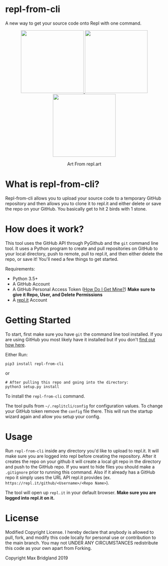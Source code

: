 # repl-from-cli
A new way to get your source code onto Repl with one command.

<p align="center">
  <a href="repl.art" target="_blank">
  <img src="http://repl.art/ghrepl.png" width="200px">
  <img src="http://repl.art/octocat-replbot1.png" width="200px">
  <img src="http://repl.art/octocat-replbot2.png" width="200px">
  </a>
  <br>
  <p align="center">Art From repl.art</p>
</p>

# What is repl-from-cli?

Repl-from-cli allows you to upload your source code to a temporary GitHub repository and then allows you to clone it to repl.it and either delete or save the repo on your GitHub. You basically get to hit 2 birds with 1 stone.

# How does it work?

This tool uses the GitHub API through PyGithub and the `git` command line tool. It uses a Python program to create and pull repositories on GitHub to your local directory, push to remote, pull to repl.it, and then either delete the repo, or save it! You'll need a few things to get started.

Requirements:

- Python 3.5+
- A GitHub Account
- A GitHub Personal Access Token ([How Do I Get Mine?](https://help.github.com/en/github/authenticating-to-github/creating-a-personal-access-token-for-the-command-line)) **Make sure to give it Repo, User, and Delete Permissions**
- A [repl.it](https://repl.it) Account

# Getting Started

To start, first make sure you have `git` the command line tool installed. If you are using GitHub you most likely have it installed but if you don't [find out how here](https://git-scm.com/book/en/v2/Getting-Started-Installing-Git). 

Either Run:
```
pip3 install repl-from-cli
```

or

```
# After pulling this repo and going into the directory:
python3 setup.py install
```

To install the `repl-from-cli` command.

The tool pulls from `~/.replitcli/config` for configuration values. To change your GitHub token remove the `config` file there. This will run the startup wizard again and allow you setup your config.

# Usage

Run `repl-from-cli` inside any directory you'd like to upload to repl.it. It will make sure you are logged into repl before creating the repository. After it creates the repo on your github it will create a local git repo in the directory and push to the GitHub repo. If you want to hide files you should make a `.gitignore` prior to running this command. Also if it already has a GitHub repo it simply uses the URL API repl.it provides (ex. `https://repl.it/github/<Username>/<Repo Name>`).

The tool will open up `repl.it` in your default browser. **Make sure you are logged into repl.it on it.**


# License

Modified Copyright License. I hereby declare that anybody is allowed to pull, fork, and modify this code locally for personal use or contribution to the main branch. You may not UNDER ANY CIRCUMSTANCES redistribute this code as your own apart from Forking. 

Copyright Max Bridgland 2019
